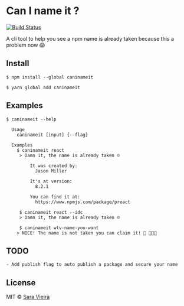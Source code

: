 # Can I name it ?
[![Build Status](https://travis-ci.org/SaraVieira/caninameit.svg?branch=master)](https://travis-ci.org/SaraVieira/caninameit)

A cli tool to help you see a npm name is already taken because this a problem now 😱

## Install

```
$ npm install --global caninameit
```

```
$ yarn global add caninameit
```

## Examples

```
$ caninameit --help

  Usage
    caninameit [input] {--flag}

  Examples
    $ caninameit react
     > Damn it, the name is already taken ☹️

		 It was created by:
		   Jason Miller

		 It's at version:
		   8.2.1

		 You can find it at:
		   https://www.npmjs.com/package/preact

	 $ caninameit react --idc
 	 > Damn it, the name is already taken ☹️

	 $ caninameit wtv-name-you-want
    > NICE! The name is not taken you can claim it! 🍕 🎉🎉🎉
```


## TODO
	- Add publish flag to auto publish a package and secure your name


## License

MIT © [Sara Vieira](https://github.com/SaraVieira)
